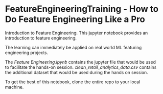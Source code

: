 # FeatureEngineeringTraining - How to Do Feature Engineering Like a Pro

Introduction to Feature Engineering. This jupyter notebook provides an introduction to feature engineering.

The learning can immediately be applied on real world ML featuring engineering projects.

The *Feature Engineering.ipynb* contains the jupyter file that would be used to facilitate the hands-on session.
*clean_retail_analytics_data.csv* contains the additional dataset that would be used during the hands on session.

To get the best of this notebook, clone the entire repo to your local machine.

